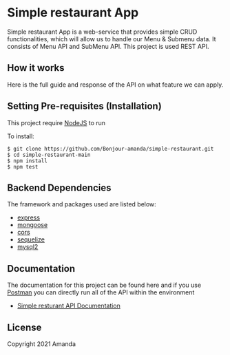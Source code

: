 # Simple restaurant App

Simple restaurant App is a web-service that provides simple CRUD functionalities, which will allow us to handle our Menu & Submenu data.
It consists of Menu API and SubMenu API. This project is used REST API.

## How it works

Here is the full guide and response of the API on what feature we can apply.

## Setting Pre-requisites (Installation)

This project require [NodeJS](https://nodejs.org/) to run

To install:

```
$ git clone https://github.com/Bonjour-amanda/simple-restaurant.git
$ cd simple-restaurant-main
$ npm install
$ npm test
```

## Backend Dependencies

The framework and packages used are listed below:

- [express](https://www.express.com/)
- [mongoose](https://mongoosejs.com)
- [cors](https://www.npmjs.com/package/bcrypt)
- [sequelize](https://sequelize.org/)
- [mysql2](https://www.npmjs.com/package/mysql2)

## Documentation

The documentation for this project can be found here and if you use [Postman](https://www.getpostman.com/) you can directly run all of the API within the environment

- [Simple resturant API Documentation ](https://documenter.getpostman.com/view/13709739/TzCS4Qu6)

## License
Copyright 2021 Amanda